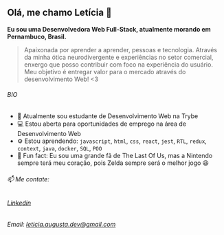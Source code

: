 ## Olá, me chamo Letícia 👋
__Eu sou uma Desenvolvedora Web Full-Stack, atualmente morando em Pernambuco, Brasil.__
> Apaixonada por aprender a aprender, pessoas e tecnologia. Através da minha ótica neurodivergente e experiências no setor comercial, enxergo que posso contribuir com foco na experiência do usuário. Meu objetivo é entregar valor para o mercado através do desenvolvimento Web! <3

###### BIO

* 🌱 Atualmente sou estudante de Desenvolvimento Web na Trybe
* 💻 Estou aberta para oportunidades de emprego na área de Desenvolvimento Web
* ⚙️ Estou aprendendo: ```javascript```, ```html```, ```css```, ```react```, ```jest```, ```RTL```,  ```redux```, ```context```, ```java```, ```docker```, ```SQL```, ```POO```
* 💫 Fun fact: Eu sou uma grande fã de The Last Of Us, mas a Nintendo sempre terá meu coração, pois Zelda sempre será o melhor jogo 😆
###### 📫 Me contate: 
###### [Linkedin](https://www.linkedin.com/in/leticia-augusta/1/) 
###### Email: leticia.augusta.dev@gmail.com

<!--
**Hey-Lets-code/Hey-Lets-code** is a ✨ _special_ ✨ repository because its `README.md` (this file) appears on your GitHub profile.

Here are some ideas to get you started:

- 🔭 I’m currently working on ...
- 🌱 I’m currently learning ...
- 👯 I’m looking to collaborate on ...
- 🤔 I’m looking for help with ...
- 💬 Ask me about ...
- 📫 How to reach me: ...
- 😄 Pronouns: ...
- ⚡ Fun fact: ...
-->
